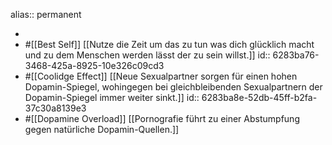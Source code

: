 alias:: permanent

-
- #[[Best Self]] [[Nutze die Zeit um das zu tun was dich glücklich macht und zu dem Menschen werden lässt der zu sein willst.]]
  id:: 6283ba76-3468-425a-8925-10e326c09cd3
- #[[Coolidge Effect]] [[Neue Sexualpartner sorgen für einen hohen Dopamin-Spiegel, wohingegen bei gleichbleibenden Sexualpartnern der Dopamin-Spiegel immer weiter sinkt.]]
  id:: 6283ba8e-52db-45ff-b2fa-37c30a8139e3
- #[[Dopamine Overload]] [[Pornografie führt zu einer Abstumpfung gegen natürliche Dopamin-Quellen.]]